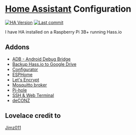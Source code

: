 # [Home Assistant](https://home-assistant.io/) Configuration

[![HA Version](https://img.shields.io/badge/Home%20Assistant-v0.100.0-informational?style=for-the-badge.svg)](https://github.com/home-assistant/home-assistant/releases)
[![Last commit](https://img.shields.io/github/last-commit/rosterloh/homeassistant-config.svg?style=plasticr.svg)](https://github.com/rosterloh/homeassistant-config/commits/master)

I have HA installed on a Raspberry Pi 3B+ running Hass.io

## Addons
- [ADB - Android Debug Bridge](https://github.com/hassio-addons/addon-adb)
- [Backup Hass.io to Google Drive](https://github.com/samccauley/addon-hassiogooglebackup)
- [Configurator](https://home-assistant.io/addons/configurator)
- [ESPHome](https://esphome.io/)
- [Let's Encrypt](https://home-assistant.io/addons/lets_encrypt/)
- [Mosquitto broker](https://home-assistant.io/addons/mosquitto/)
- [Pi-hole](https://github.com/hassio-addons/addon-pi-hole)
- [SSH & Web Terminal](https://github.com/hassio-addons/addon-ssh)
- [deCONZ](https://github.com/home-assistant/hassio-addons/tree/master/deconz)

## Lovelace credit to

[Jimz011](https://github.com/jimz011/homeassistant)